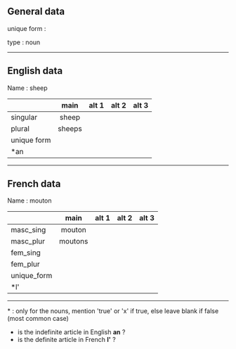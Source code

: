 ## General data

unique form :

type : noun

---

## English data

Name : sheep

|             |  main  | alt 1 | alt 2 | alt 3 |
| :---------- | :----: | :---: | :---: | ----- |
| singular    | sheep  |       |       |       |
| plural      | sheeps |       |       |       |
| unique form |        |       |       |       |
| \*an        |        |       |       |       |

---

## French data

Name : mouton

|             |  main   | alt 1 | alt 2 | alt 3 |
| :---------- | :-----: | :---: | :---: | :---: |
| masc_sing   | mouton  |       |       |       |
| masc_plur   | moutons |       |       |       |
| fem_sing    |         |       |       |       |
| fem_plur    |         |       |       |       |
| unique_form |         |       |       |       |
| \*l'        |         |       |       |       |

---

\* : only for the nouns, mention 'true' or 'x' if true, else leave blank if false (most common case)

- is the indefinite article in English **an** ?
- is the definite article in French **l'** ?
